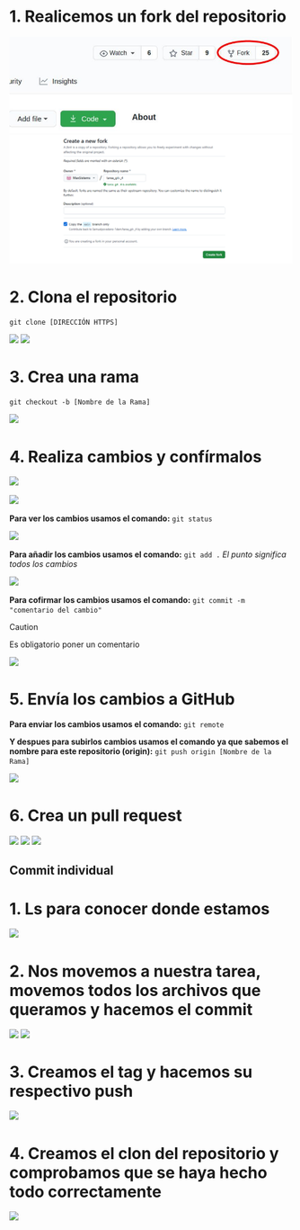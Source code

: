 # 1. Realicemos un fork del repositorio
![](/fotos/fork.jpg)
![](/fotos/1.png)

# 2. Clona el repositorio
```git clone [DIRECCIÓN HTTPS]```

![](/fotos/2.png)
![](/fotos/3.png)

# 3. Crea una rama
```git checkout -b [Nombre de la Rama]```

![](/fotos/4.png)

# 4. Realiza cambios y confírmalos

![](/fotos/5.png)

![](/fotos/6.png)

**Para ver los cambios usamos el comando:** ```git status```

![](/fotos/7.png)

**Para añadir los cambios usamos el comando:** ```git add .``` *El punto significa todos los cambios*

![](/fotos/8.png)

**Para cofirmar los cambios usamos el comando:** ```git commit -m "comentario del cambio"```
> [!CAUTION]
> Es obligatorio poner un comentario

![](/fotos/9.png)

# 5. Envía los cambios a GitHub
**Para enviar los cambios usamos el comando:** ```git remote```

**Y despues para subirlos cambios usamos el comando ya que sabemos el nombre para este repositorio (origin):** ```git push origin [Nombre de la Rama]```

![](/fotos/10.png)

# 6. Crea un pull request
![](/fotos/pullReq.jpg)
![](/fotos/11.png)
![](/fotos/12.png)

## Commit individual

# 1. Ls para conocer donde estamos
![](/fotos_individual/1.png)

# 2. Nos movemos a nuestra tarea, movemos todos los archivos que queramos y hacemos el commit
![](/fotos_individual/2.png)
![](/fotos_individual/3.png)

# 3. Creamos el tag y hacemos su respectivo push
![](/fotos_individual/4.png)

# 4. Creamos el clon del repositorio y comprobamos que se haya hecho todo correctamente
![](/fotos_individual/6.png)

